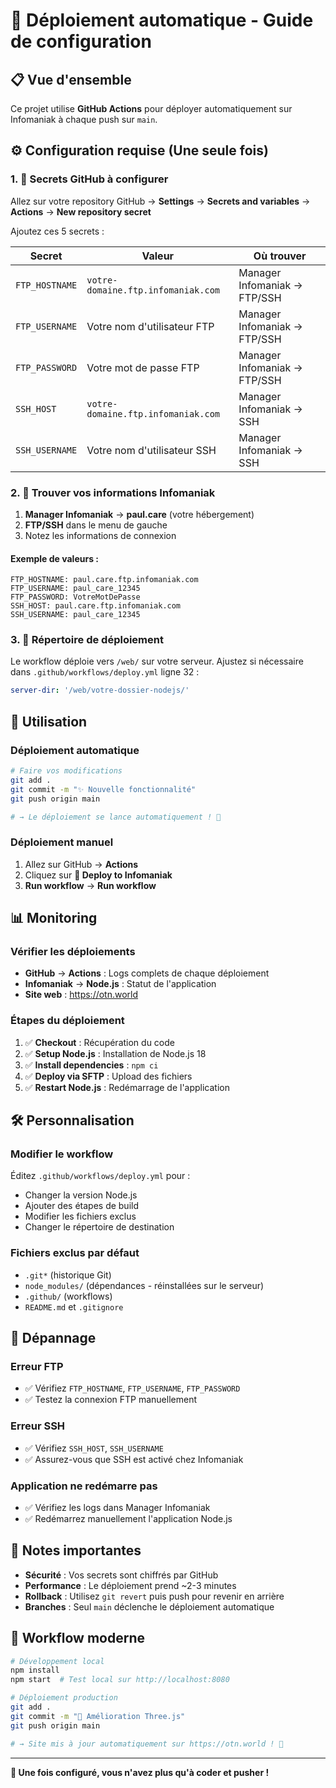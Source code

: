 # 🚀 Déploiement automatique - Guide de configuration

## 📋 Vue d'ensemble

Ce projet utilise **GitHub Actions** pour déployer automatiquement sur Infomaniak à chaque push sur `main`.

## ⚙️ Configuration requise (Une seule fois)

### 1. 🔐 Secrets GitHub à configurer

Allez sur votre repository GitHub → **Settings** → **Secrets and variables** → **Actions** → **New repository secret**

Ajoutez ces 5 secrets :

| Secret | Valeur | Où trouver |
|--------|--------|------------|
| `FTP_HOSTNAME` | `votre-domaine.ftp.infomaniak.com` | Manager Infomaniak → FTP/SSH |
| `FTP_USERNAME` | Votre nom d'utilisateur FTP | Manager Infomaniak → FTP/SSH |
| `FTP_PASSWORD` | Votre mot de passe FTP | Manager Infomaniak → FTP/SSH |
| `SSH_HOST` | `votre-domaine.ftp.infomaniak.com` | Manager Infomaniak → SSH |
| `SSH_USERNAME` | Votre nom d'utilisateur SSH | Manager Infomaniak → SSH |

### 2. 📍 Trouver vos informations Infomaniak

1. **Manager Infomaniak** → **paul.care** (votre hébergement)
2. **FTP/SSH** dans le menu de gauche
3. Notez les informations de connexion

#### Exemple de valeurs :
```
FTP_HOSTNAME: paul.care.ftp.infomaniak.com
FTP_USERNAME: paul_care_12345
FTP_PASSWORD: VotreMotDePasse
SSH_HOST: paul.care.ftp.infomaniak.com  
SSH_USERNAME: paul_care_12345
```

### 3. 🎯 Répertoire de déploiement

Le workflow déploie vers `/web/` sur votre serveur. Ajustez si nécessaire dans `.github/workflows/deploy.yml` ligne 32 :

```yaml
server-dir: '/web/votre-dossier-nodejs/'
```

## 🚀 Utilisation

### Déploiement automatique
```bash
# Faire vos modifications
git add .
git commit -m "✨ Nouvelle fonctionnalité"
git push origin main

# → Le déploiement se lance automatiquement ! 🎉
```

### Déploiement manuel
1. Allez sur GitHub → **Actions**
2. Cliquez sur **🚀 Deploy to Infomaniak**
3. **Run workflow** → **Run workflow**

## 📊 Monitoring

### Vérifier les déploiements
- **GitHub** → **Actions** : Logs complets de chaque déploiement
- **Infomaniak** → **Node.js** : Statut de l'application
- **Site web** : https://otn.world

### Étapes du déploiement
1. ✅ **Checkout** : Récupération du code
2. ✅ **Setup Node.js** : Installation de Node.js 18
3. ✅ **Install dependencies** : `npm ci`
4. ✅ **Deploy via SFTP** : Upload des fichiers
5. ✅ **Restart Node.js** : Redémarrage de l'application

## 🛠️ Personnalisation

### Modifier le workflow
Éditez `.github/workflows/deploy.yml` pour :
- Changer la version Node.js
- Ajouter des étapes de build
- Modifier les fichiers exclus
- Changer le répertoire de destination

### Fichiers exclus par défaut
- `.git*` (historique Git)
- `node_modules/` (dépendances - réinstallées sur le serveur)
- `.github/` (workflows)
- `README.md` et `.gitignore`

## 🚨 Dépannage

### Erreur FTP
- ✅ Vérifiez `FTP_HOSTNAME`, `FTP_USERNAME`, `FTP_PASSWORD`
- ✅ Testez la connexion FTP manuellement

### Erreur SSH
- ✅ Vérifiez `SSH_HOST`, `SSH_USERNAME`
- ✅ Assurez-vous que SSH est activé chez Infomaniak

### Application ne redémarre pas
- ✅ Vérifiez les logs dans Manager Infomaniak
- ✅ Redémarrez manuellement l'application Node.js

## 📝 Notes importantes

- **Sécurité** : Vos secrets sont chiffrés par GitHub
- **Performance** : Le déploiement prend ~2-3 minutes
- **Rollback** : Utilisez `git revert` puis push pour revenir en arrière
- **Branches** : Seul `main` déclenche le déploiement automatique

## 🎯 Workflow moderne

```bash
# Développement local
npm install
npm start  # Test local sur http://localhost:8080

# Déploiement production
git add .
git commit -m "🎨 Amélioration Three.js"
git push origin main

# → Site mis à jour automatiquement sur https://otn.world ! 🚀
```

---

**🎉 Une fois configuré, vous n'avez plus qu'à coder et pusher !**